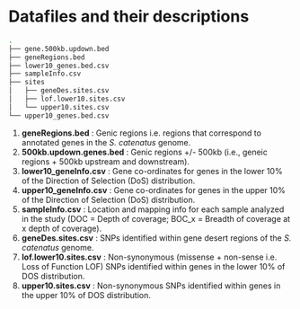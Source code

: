 # Datafiles and their descriptions

```bash
.
├── gene.500kb.updown.bed
├── geneRegions.bed
├── lower10_genes.bed.csv
├── sampleInfo.csv
├── sites
│   ├── geneDes.sites.csv
│   ├── lof.lower10.sites.csv
│   └── upper10.sites.csv
└── upper10_genes.bed.csv
```

1. **geneRegions.bed** : Genic regions i.e. regions that correspond to annotated genes in the *S. catenatus* genome.
2. **500kb.updown.genes.bed** : Genic regions +/- 500kb (i.e., geneic regions + 500kb upstream and downstream).
3. **lower10_geneInfo.csv** : Gene co-ordinates for genes in the lower 10% of the Direction of Selection (DoS) distribution.
4. **upper10_geneInfo.csv** : Gene co-ordinates for genes in the upper 10% of the Direction of Selection (DoS) distribution.
5. **sampleInfo.csv** : Location and mapping info for each sample analyzed in the study (DOC = Depth of coverage; BOC_x = Breadth of coverage at x depth of coverage).
6. **geneDes.sites.csv** : SNPs identified within gene desert regions of the *S. catenatus* genome.
7. **lof.lower10.sites.csv** : Non-synonymous (missense + non-sense i.e. Loss of Function LOF) SNPs identified within genes in the lower 10% of DOS distribution.
8. **upper10.sites.csv** : Non-synonymous SNPs identified within genes in the upper 10% of DOS distribution.